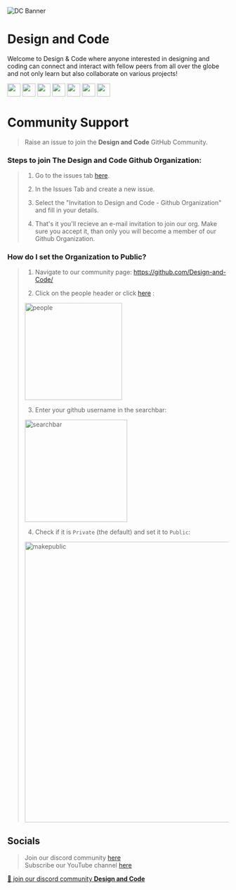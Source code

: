 
![DC Banner](https://user-images.githubusercontent.com/65373279/116761730-055f0000-aa36-11eb-80b0-96f321958926.png)
# **Design and Code**

Welcome to Design & Code where anyone interested in designing and coding can connect and interact with fellow peers from all over the globe and not only learn but also collaborate on various projects!

<p align="left">
<a href="mailto:designandcode.community@gmail.com" style="text-decoration:none">
  <img height="30" src = "https://img.shields.io/badge/gmail-c14438?&style=for-the-badge&logo=gmail&logoColor=white">
</a>
  <a href="https://discord.gg/druweDMn3s" style="text-decoration:none">
  <img height="30" src="https://img.shields.io/badge/discord-darkblue.svg?&style=for-the-badge&logo=discord&logoColor=white" />
</a>
<a href="http://designandcode.us/" style="text-decoration:none">
  <img height="30" src = "https://img.shields.io/badge/website-c14438?&style=for-the-badge&logo=internet&logoColor=white">
</a>
<a href="https://www.linkedin.com/company/designandcode" style="text-decoration:none">
  <img height="30" src="https://img.shields.io/badge/linkedin-blue.svg?&style=for-the-badge&logo=linkedin&logoColor=white" />
</a>
<a href="https://github.com/Design-and-Code" style="text-decoration:none">
  <img height="30" src="https://img.shields.io/badge/Github-grey.svg?&style=for-the-badge&logo=Github&logoColor=white" />
</a>
<a href="https://www.instagram.com/designandcode.community" style="text-decoration:none">
  <img height="30" src = "https://img.shields.io/badge/Instagram-%23E4405F.svg?&style=for-the-badge&logo=Instagram&logoColor=white">
</a>
<a href="https://www.youtube.com/channel/UCd4E0oe8MtnZu_48WvYeLMw" style="text-decoration:none">
  <img height="30" src = "https://img.shields.io/badge/YouTube-%23E20036.svg?&style=for-the-badge&logo=YouTube&logoColor=white">
</a>
<br />


# Community Support

> Raise an issue to join the **Design and Code** GitHub Community.

     
      
### Steps to join The Design and Code Github Organization:

> 1. Go to the issues tab [here](https://github.com/Design-and-Code/support/issues).
>   
> 2. In the Issues Tab and create a new issue.
> 
> 3. Select the "Invitation to Design and Code - Github Organization" and fill in your details.
> 
> 4. That's it you'll recieve an e-mail invitation to join our org. Make sure you accept it, than only you will become a member of our Github Organization.

### How do I set the Organization to Public?

> 1. Navigate to our community page: https://github.com/Design-and-Code/
>   
> 2. Click on the people header or click [here](https://github.com/orgs/Design-and-Code/people) : <br>
>   
> <img width="221" alt="people" src="https://user-images.githubusercontent.com/65373279/133414355-a2605bc5-a4c4-4283-aa56-6ab8d1643c15.PNG"> <br>
>   
> 3. Enter your github username in the searchbar: <br>
>   
> <img width="233" alt="searchbar" src="https://user-images.githubusercontent.com/65373279/133414391-f26a56a3-2b0a-47ba-a598-37fb30ead5eb.PNG"> <br>
>   
> 4. Check if it is `Private` (the default) and set it to `Public`: <br>
>   
> <img width="639" alt="makepublic" src="https://user-images.githubusercontent.com/65373279/133414458-d76d47b4-1c96-439c-aff9-41a16a93ef9b.png"> <br>
  

## Socials

>Join our discord community [here](https://discord.gg/druweDMn3s)   
>Subscribe our YouTube channel [here](https://www.youtube.com/channel/UCd4E0oe8MtnZu_48WvYeLMw)

<a href="https://discord.gg/druweDMn3s">👋 join our discord community <strong>Design and Code</strong> </a>
